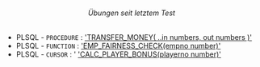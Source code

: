 ###### <p align="center"> Übungen seit letztem Test </p>


- PLSQL - `PROCEDURE` : [ 'TRANSFER_MONEY( ..in numbers, out numbers )' ](https://github.com/IxI-Enki/DbiUebung-005)
- PLSQL - `FUNCTION` : [ 'EMP_FAIRNESS_CHECK(empno number)' ](https://github.com/IxI-Enki/DbiUebung-003)
- PLSQL - `CURSOR` : ' [ 'CALC_PLAYER_BONUS(playerno number)' ](https://github.com/IxI-Enki/DbiUebung-004)  
